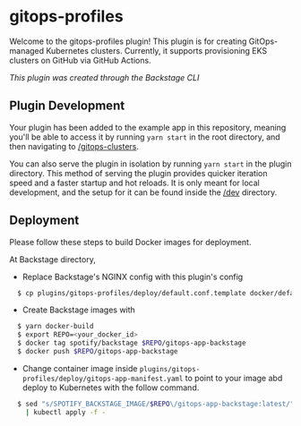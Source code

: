# gitops-profiles

Welcome to the gitops-profiles plugin!
This plugin is for creating GitOps-managed Kubernetes clusters. Currently, it supports provisioning EKS clusters on GitHub via GitHub Actions.

_This plugin was created through the Backstage CLI_

## Plugin Development

Your plugin has been added to the example app in this repository, meaning you'll be able to access it by running `yarn start` in the root directory, and then navigating to [/gitops-clusters](http://localhost:3000/gitops-profiles).

You can also serve the plugin in isolation by running `yarn start` in the plugin directory.
This method of serving the plugin provides quicker iteration speed and a faster startup and hot reloads.
It is only meant for local development, and the setup for it can be found inside the [/dev](/dev) directory.

## Deployment

Please follow these steps to build Docker images for deployment.

At Backstage directory,

- Replace Backstage's NGINX config with this plugin's config

```bash
  $ cp plugins/gitops-profiles/deploy/default.conf.template docker/default.conf.template
```

- Create Backstage images with

```bash
  $ yarn docker-build
  $ export REPO=<your_docker_id>
  $ docker tag spotify/backstage $REPO/gitops-app-backstage
  $ docker push $REPO/gitops-app-backstage
```

- Change container image inside `plugins/gitops-profiles/deploy/gitops-app-manifest.yaml` to point to your image abd deploy to Kubernetes with the follow command.

```bash
  $ sed "s/SPOTIFY_BACKSTAGE_IMAGE/$REPO\/gitops-app-backstage:latest/" plugins/gitops-profiles/deploy/gitops-app-manifest.yaml \
    | kubectl apply -f -
```
